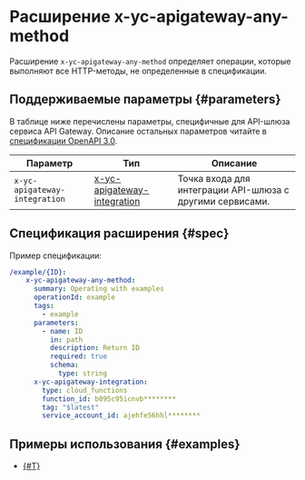 # Расширение x-yc-apigateway-any-method

Расширение `x-yc-apigateway-any-method` определяет операции, которые выполняют все HTTP-методы, не определенные в спецификации.

## Поддерживаемые параметры {#parameters}

В таблице ниже перечислены параметры, специфичные для API-шлюза сервиса API Gateway. Описание остальных параметров читайте в [спецификации OpenAPI 3.0](https://github.com/OAI/OpenAPI-Specification).

Параметр | Тип | Описание
----|----|----
`x-yc-apigateway-integration`|[x-yc-apigateway-integration](./index.md#integration)| Точка входа для интеграции API-шлюза с другими сервисами.


## Спецификация расширения {#spec}

Пример спецификации:

```yaml
/example/{ID}:
    x-yc-apigateway-any-method:
      summary: Operating with examples
      operationId: example
      tags:
        - example
      parameters:
        - name: ID
          in: path
          description: Return ID
          required: true
          schema:
            type: string
      x-yc-apigateway-integration:
        type: cloud_functions
        function_id: b095c95icnvb********
        tag: "$latest"
        service_account_id: ajehfe56hhl********
```

## Примеры использования {#examples}

* [{#T}](../../tutorials/deploy-app-container.md)